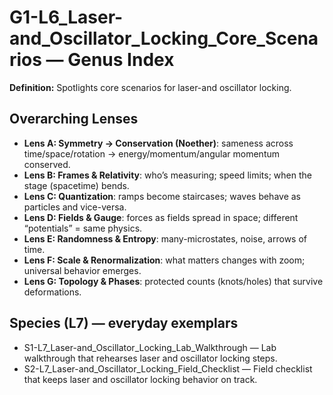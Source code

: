 # G1-L6_Laser-and_Oscillator_Locking_Core_Scenarios — Genus Index
**Definition:** Spotlights core scenarios for laser-and oscillator locking.

## Overarching Lenses

- **Lens A: Symmetry -> Conservation (Noether)**: sameness across time/space/rotation → energy/momentum/angular momentum conserved.
- **Lens B: Frames & Relativity**: who’s measuring; speed limits; when the stage (spacetime) bends.
- **Lens C: Quantization**: ramps become staircases; waves behave as particles and vice-versa.
- **Lens D: Fields & Gauge**: forces as fields spread in space; different “potentials” = same physics.
- **Lens E: Randomness & Entropy**: many-microstates, noise, arrows of time.
- **Lens F: Scale & Renormalization**: what matters changes with zoom; universal behavior emerges.
- **Lens G: Topology & Phases**: protected counts (knots/holes) that survive deformations.

## Species (L7) — everyday exemplars

- S1-L7_Laser-and_Oscillator_Locking_Lab_Walkthrough — Lab walkthrough that rehearses laser and oscillator locking steps.
- S2-L7_Laser-and_Oscillator_Locking_Field_Checklist — Field checklist that keeps laser and oscillator locking behavior on track.
